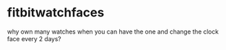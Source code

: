 # fitbitwatchfaces
why own many watches when you can have the one and change the clock face every 2 days?
